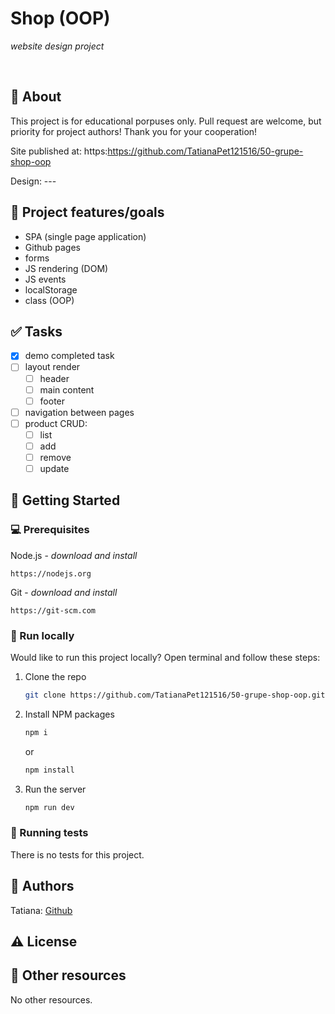 # Shop (OOP)

_website design project_

<br>

## 🌟 About

This project is for educational porpuses only. Pull request are welcome, but priority for project authors! Thank you for your cooperation!

Site published at: https:https://github.com/TatianaPet121516/50-grupe-shop-oop

Design: ---

## 🎯 Project features/goals

- SPA (single page application)
- Github pages
- forms
- JS rendering (DOM)
- JS events
- localStorage
- class (OOP)

## ✅ Tasks

- [x] demo completed task
- [ ] layout render
  - [ ] header
  - [ ] main content
  - [ ] footer
- [ ] navigation between pages
- [ ] product CRUD:
  - [ ] list
  - [ ] add
  - [ ] remove
  - [ ] update

## 🧰 Getting Started

### 💻 Prerequisites

Node.js - _download and install_

```
https://nodejs.org
```

Git - _download and install_

```
https://git-scm.com
```

### 🏃 Run locally

Would like to run this project locally? Open terminal and follow these steps:

1. Clone the repo
   ```sh
   git clone https://github.com/TatianaPet121516/50-grupe-shop-oop.git
   ```
2. Install NPM packages
   ```sh
   npm i
   ```
   or
   ```sh
   npm install
   ```
3. Run the server
   ```sh
   npm run dev
   ```

### 🧪 Running tests

There is no tests for this project.

## 🎅 Authors

Tatiana: [Github](https://github.com/TatianaPet121516)

## ⚠️ License

## 🔗 Other resources

No other resources.
